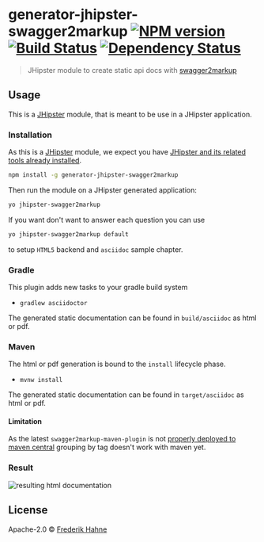 # generator-jhipster-swagger2markup [![NPM version][npm-image]][npm-url] [![Build Status][travis-image]][travis-url] [![Dependency Status][daviddm-image]][daviddm-url]
> JHipster module to create static api docs with [swagger2markup](https://github.com/Swagger2Markup/swagger2markup)

## Usage

This is a [JHipster](http://jhipster.github.io/) module, that is meant to be use in a JHipster application.

### Installation

As this is a [JHipster](http://jhipster.github.io/) module, we expect you have [JHipster and its related tools already installed](http://jhipster.github.io/installation.html).

```bash
npm install -g generator-jhipster-swagger2markup
```

Then run the module on a JHipster generated application:

```bash
yo jhipster-swagger2markup
```

If you want don't want to answer each question you can use

```bash
yo jhipster-swagger2markup default
```

to setup ``HTML5`` backend and ``asciidoc`` sample chapter.

### Gradle

This plugin adds new tasks to your gradle build system

* ``gradlew asciidoctor``

The generated static documentation can be found in ``build/asciidoc`` as html or pdf.

### Maven

The html or pdf generation is bound to the ``install`` lifecycle phase.

* ``mvnw install``

The generated static documentation can be found in ``target/asciidoc`` as html or pdf.

#### Limitation

As the latest ``swagger2markup-maven-plugin`` is not [properly deployed to maven central](https://github.com/Swagger2Markup/swagger2markup-maven-plugin/issues/9) grouping by tag doesn't work with maven yet.

### Result

![resulting html documentation][result-image]

## License

Apache-2.0 © [Frederik Hahne](http://atomfrede.github.io/shiny-adventure/)

[npm-image]: https://badge.fury.io/js/generator-jhipster-swagger2markup.svg
[npm-url]: https://npmjs.org/package/generator-jhipster-swagger2markup
[travis-image]: https://travis-ci.org/atomfrede/generator-jhipster-swagger2markup.svg?branch=master
[travis-url]: https://travis-ci.org/atomfrede/generator-jhipster-swagger2markup
[daviddm-image]: https://david-dm.org/atomfrede/generator-jhipster-swagger2markup.svg?theme=shields.io
[daviddm-url]: https://david-dm.org/atomfrede/generator-jhipster-swagger2markup
[result-image]: https://raw.githubusercontent.com/atomfrede/generator-jhipster-swagger2markup/master/screen-api.png
